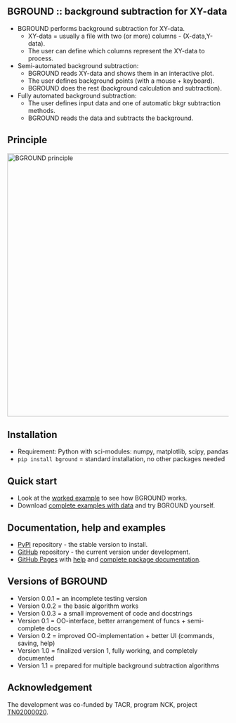 BGROUND :: background subtraction for XY-data
---------------------------------------------

* BGROUND performs background subtraction for XY-data.
	- XY-data = usually a file with two (or more) columns - (X-data,Y-data).
	- The user can define which columns represent the XY-data to process.
* Semi-automated background subtraction:
	- BGROUND reads XY-data and shows them in an interactive plot.
	- The user defines background points (with a mouse + keyboard).
	- BGROUND does the rest (background calculation and subtraction).
* Fully automated background subtraction:
	- The user defines input data and one of automatic bkgr subtraction methods.
	- BGROUND reads the data and subtracts the background.

Principle
---------
<img src="https://mirekslouf.github.io/bground/docs/assets/bground_principle.png" alt="BGROUND principle" width="600"/>

Installation
------------
* Requirement: Python with sci-modules: numpy, matplotlib, scipy, pandas
* `pip install bground` = standard installation, no other packages needed

Quick start
-----------
* Look at the
  [worked example](https://www.dropbox.com/scl/fi/l3rripp1pjby50law3jbr/01_bground.nb.pdf?rlkey=x8p2dx4eaea3qepm94y485kk7&st=k27iewfw&dl=0)
  to see how BGROUND works.
* Download
  [complete examples with data](https://www.dropbox.com/scl/fo/08ougjp96dnwr1wqqm7be/AIStLY7i0yb80Yq3xKn1blw?rlkey=806nl015x93qte85feldycsxu&dl=0)
  and try BGROUND yourself.

Documentation, help and examples
--------------------------------

* [PyPI](https://pypi.org/project/bground) repository -
  the stable version to install.
* [GitHub](https://github.com/mirekslouf/bground) repository - 
  the current version under development.
* [GitHub Pages](https://mirekslouf.github.io/bground/)
  with [help](https://mirekslouf.github.io/bground/docs)
  and [complete package documentation](https://mirekslouf.github.io/bground/docs/pdoc.html/bground.html).

Versions of BGROUND
-------------------

* Version 0.0.1 = an incomplete testing version
* Version 0.0.2 = the basic algorithm works
* Version 0.0.3 = a small improvement of code and docstrings
* Version 0.1 = OO-interface, better arrangement of funcs + semi-complete docs
* Version 0.2 = improved OO-implementation + better UI (commands, saving, help)
* Version 1.0 = finalized version 1, fully working, and completely documented
* Version 1.1 = prepared for multiple background subtraction algorithms

Acknowledgement
---------------

The development was co-funded by TACR, program NCK,
project [TN02000020](https://www.isibrno.cz/en/centre-advanced-electron-and-photonic-optics).
